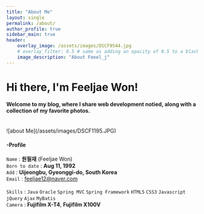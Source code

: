 ```yaml
---
title: "About Me"
layout: single
permalink: /about/
author_profile: true
sidebar_main: true
header:
    overlay_image: /assets/images/DSCF9544.jpg
    # overlay_filter: 0.5 # same as adding an opacity of 0.5 to a black background
    image_description: "About Feeel_j"
---
```


# Hi there, I'm Feeljae Won!

#### Welcome to my blog, where I share web development notied, along with a collection of my favorite photos.
<br>
![about Me](/assets/images/DSCF1195.JPG)
<br>

#### -Profile
`Name` : **원필재** (Feeljae Won)<br>
`Born to date` : **Aug 11, 1992**<br>
`Add` : **Uijeongbu, Gyeonggi-do, South Korea**<br>
`Email` : [feeljae12@naver.com](feeljae12@naver.com)<br><br>
`Skills` : `Java` `Oracle` `Spring MVC` `Spring Framework` `HTML5` `CSS3` `Javascript` `jQuery` `Ajax` `MyBatis`<br>
`Camera` : **Fujifilm X-T4**, **Fujifilm X100V**